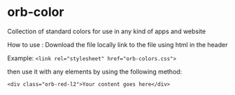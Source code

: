 # orb-color
Collection of standard colors for use in any kind of apps and website

How to use :
Download the file locally
link to the file using html in the header

Example: `<link rel="stylesheet" href="orb-colors.css">`

then use it with any elements
by using the following method:

`<div class="orb-red-l2">Your content goes here</div>`
